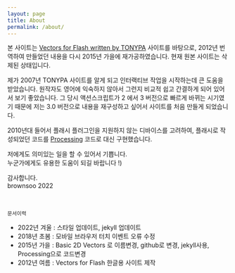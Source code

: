 ```yaml
---
layout: page
title: About
permalink: /about/
---
```


본 사이트는 [Vectors for Flash written by TONYPA](http://www.tonypa.pri.ee/vectors) 사이트를 바탕으로, 2012년 번역하여 만들었던 내용을 다시 2015년 가을에 재가공하였습니다. 현재 원본 사이트는 삭제된 상태입니다.

제가 2007년 TONYPA 사이트를 알게 되고 인터랙티브 작업을 시작하는데 큰 도움을 받았습니다. 원작자도 영어에 익숙하지 않아서 그런지 비교적 쉽고 간결하게 되어 있어서 보기 좋았습니다. 그 당시 액션스크립트가 2 에서 3 버전으로 빠르게 바뀌는 시기였기 때문에 저는 3.0 버전으로 내용을 재구성하고 싶어서 사이트를 처음 만들게 되었습니다.

2010년대 들어서 플래시 플러그인을 지원하지 않는 디바이스를 고려하여, 플래시로 작성되었던 코드를 [Processing](https://processing.org) 코드로 대신 구현했습니다.

저에게도 의미있는 일을 할 수 있어서 기쁩니다.<br>
누군가에게도 유용한 도움이 되길 바랍니다 !)

감사합니다.<br>
brownsoo 2022

<br>

<small>문서이력</small>

- 2022년 겨울 : 스타일 업데이트, jekyll 업데이트 
- 2018년 초봄 : 모바일 브라우저 터치 이벤트 오류 수정
- 2015년 가을 : Basic 2D Vectors 로 이름변경, github로 변경, jekyll사용, Processing으로 코드변경
- 2012년 여름 : Vectors for Flash 한글용 사이트 제작